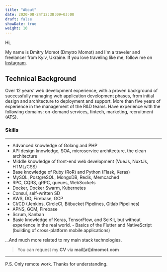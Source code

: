 ```yaml
---
title: "About"
date: 2020-08-24T12:38:09+03:00
draft: false
showDate: true
weight: 10
---
```


Hi,

My name is Dmitry Momot (Dmytro Momot) and I'm a traveler and freelancer from Kyiv, Ukraine. If you love traveling like me, follow me on [Instagram](https://instagram.com/dmitrymomot).


## Technical Background

Over 12 years’ web development experience, with a proven background of successfully managing web application development phases, from initial design and architecture to deployment and support. More than five years of experience in the management of the R&D teams.
Have experience with the following domains: on-demand services, fintech, marketing, recruitment (ATS).

### Skills
---
- Advanced knowledge of Golang and PHP
- API design knowledge, SOA, microservice architecture, the clean architecture
- Middle knowledge of front-end web development (VueJs, NuxtJs, HTML/CSS)
- Base knowledge of Ruby (RoR) and Python (Flask, Keras)
- MySQL, PostgreSQL, MongoDB, Redis, Memcached
- RPC, CQRS, gRPC, queues, WebSockets
- Docker, Docker Swarm, Kubernetes
- Consul, self-written SD
- AWS, DO, Firebase, GCP
- CI/CD (Jenkins, CircleCI, Bitbucket Pipelines, Gitlab Pipelines)
- APNS, GCM, Firebase
- Scrum, Kanban
- Basic knowledge of Keras, TensorFlow, and SciKit, but without experience in the real world. - Basics of the Flutter and NativeScript (building of cross-platform mobile applications)

...And much more related to my main stack technologies.


> You can request my **CV** via **mail[at]dmomot.com**


---
P.S. Only remote work. Thanks for understanding.